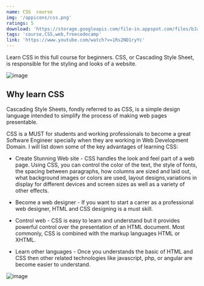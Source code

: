 ```yaml
---
name: CSS  course
img: '/appicons/css.png'
ratings: 5
download: 'https://storage.googleapis.com/file-in.appspot.com/files/bJawPoFXzw.zip'
tags: 'course,CSS,web,freecodecamp'
link: 'https://www.youtube.com/watch?v=1Rs2ND1ryYc'
---
```


Learn CSS in this full course for beginners. CSS, or Cascading Style Sheet, is responsible for the styling and looks of a website.

<img src="../../screenshots/Csscourse/ss1.png" alt="image" >

## Why learn CSS

Cascading Style Sheets, fondly referred to as CSS, is a simple design language intended to simplify the process of making web pages presentable.

CSS is a MUST for students and working professionals to become a great Software Engineer specially when they are working in Web Development Domain. I will list down some of the key advantages of learning CSS:

- Create Stunning Web site - CSS handles the look and feel part of a web page. Using CSS, you can control the color of the text, the style of fonts, the spacing between paragraphs, how columns are sized and laid out, what background images or colors are used, layout designs,variations in display for different devices and screen sizes as well as a variety of other effects.

- Become a web designer - If you want to start a carrer as a professional web designer, HTML and CSS designing is a must skill.

- Control web - CSS is easy to learn and understand but it provides powerful control over the presentation of an HTML document. Most commonly, CSS is combined with the markup languages HTML or XHTML.

- Learn other languages - Once you understands the basic of HTML and CSS then other related technologies like javascript, php, or angular are become easier to understand.

<img src="../../screenshots/Csscourse/ss2.png" alt="image" >
